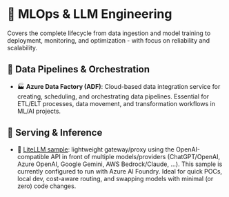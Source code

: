 # 🤖 MLOps & LLM Engineering

Covers the complete lifecycle from data ingestion and model training to deployment, monitoring, and optimization - with focus on reliability and scalability.

## 🔄 Data Pipelines & Orchestration

- 🏭 **Azure Data Factory (ADF)**: Cloud-based data integration service for creating, scheduling, and orchestrating data pipelines. Essential for ETL/ELT processes, data movement, and transformation workflows in ML/AI projects.

## 🧱 Serving & Inference

- 🔌 [LiteLLM sample](https://github.com/ngnlx/litellm-sample): lightweight gateway/proxy using the OpenAI-compatible API in front of multiple models/providers (ChatGPT/OpenAI, Azure OpenAI, Google Gemini, AWS Bedrock/Claude, …). This sample is currently configured to run with Azure AI Foundry. Ideal for quick POCs, local dev, cost-aware routing, and swapping models with minimal (or zero) code changes.
